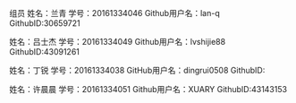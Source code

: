 
组员
姓名：兰青  学号：20161334046  Github用户名：lan-q  GithubID:30659721

姓名：吕士杰  学号：20161334049  Github用户名：lvshijie88  GithubID:43091261

姓名：丁锐  学号：20161334038 GitHub用户名：dingrui0508 GithubID:
 
姓名：许晨晨 学号：20161334051 Github用户名：XUARY  GithubID:43143153
 
